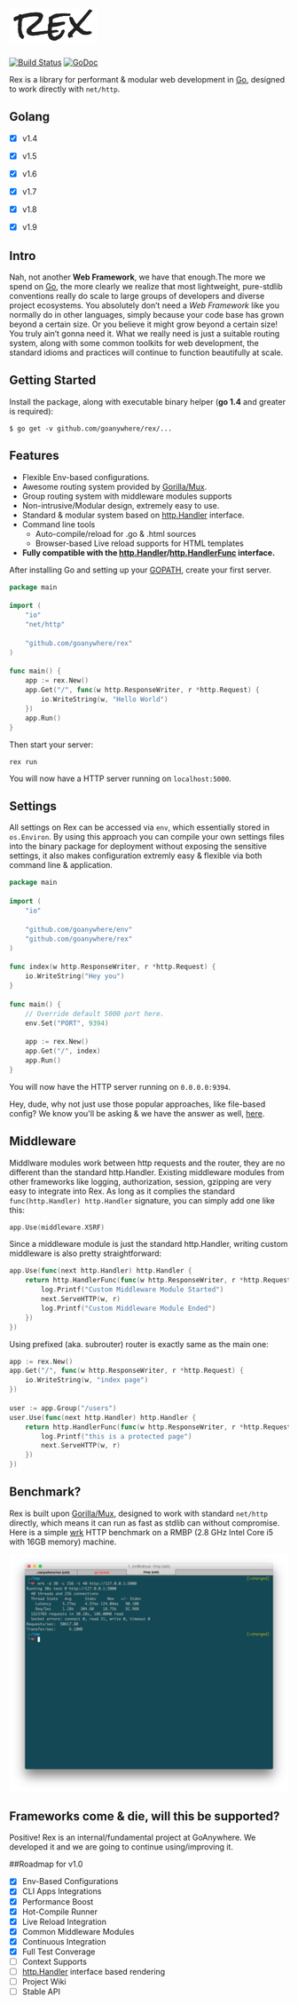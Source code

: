 <a href="#"><img alt="rex" src="https://raw.githubusercontent.com/goanywhere/rex/assets/images/rex.png" width="160px" height="64px"></a>
===
[![Build Status](https://travis-ci.org/goanywhere/rex.svg?branch=master)](https://travis-ci.org/goanywhere/rex) [![GoDoc](https://godoc.org/github.com/goanywhere/rex?status.svg)](http://godoc.org/github.com/goanywhere/rex)

Rex is a library for performant & modular web development in [Go](http://golang.org/), designed to work directly with `net/http`.

## Golang
- [X] v1.4
- [X] v1.5
- [X] v1.6
- [X] v1.7
- [X] v1.8
- [X] v1.9


## Intro

Nah, not another **Web Framework**, we have that enough.The more we spend on [Go](http://golang.org/), the more clearly we realize that most lightweight, pure-stdlib conventions really do scale to large groups of developers and diverse project ecosystems. You absolutely don’t need a *Web Framework* like you normally do in other languages, simply because your code base has grown beyond a certain size. Or you believe it might grow beyond a certain size! You truly ain’t gonna need it. What we really need is just a suitable routing system, along with some common toolkits for web development, the standard idioms and practices will continue to function beautifully at scale.

## Getting Started

Install the package, along with executable binary helper (**go 1.4** and greater is required):

```shell
$ go get -v github.com/goanywhere/rex/...
```

## Features
* Flexible Env-based configurations.
* Awesome routing system provided by [Gorilla/Mux](//github.com/gorilla/mux).
* Group routing system with middleware modules supports
* Non-intrusive/Modular design, extremely easy to use.
* Standard & modular system based on [http.Handler](http://godoc.org/net/http#Handler) interface.
* Command line tools
    * Auto-compile/reload for .go & .html sources
    * Browser-based Live reload supports for HTML templates
* **Fully compatible with the [http.Handler](http://godoc.org/net/http#Handler)/[http.HandlerFunc](http://godoc.org/net/http#HandlerFunc) interface.**


After installing Go and setting up your [GOPATH](http://golang.org/doc/code.html#GOPATH), create your first server.

``` go
package main

import (
    "io"
    "net/http"

    "github.com/goanywhere/rex"
)

func main() {
    app := rex.New()
    app.Get("/", func(w http.ResponseWriter, r *http.Request) {
        io.WriteString(w, "Hello World")
    })
    app.Run()
}
```

Then start your server:
``` shell
rex run
```

You will now have a HTTP server running on `localhost:5000`.




## Settings

All settings on Rex can be accessed via `env`, which essentially stored in `os.Environ`. By using this approach you can compile your own settings files into the binary package for deployment without exposing the sensitive settings, it also makes configuration extremly easy & flexible via both command line & application.

``` go
package main

import (
    "io"

    "github.com/goanywhere/env"
    "github.com/goanywhere/rex"
)

func index(w http.ResponseWriter, r *http.Request) {
    io.WriteString("Hey you")
}

func main() {
    // Override default 5000 port here.
    env.Set("PORT", 9394)

    app := rex.New()
    app.Get("/", index)
    app.Run()
}
```

You will now have the HTTP server running on `0.0.0.0:9394`.

Hey, dude, why not just use those popular approaches, like file-based config? We know you'll be asking & we have the answer as well, [here](http://12factor.net/config).


## Middleware

Middlware modules work between http requests and the router, they are no different than the standard http.Handler. Existing middleware modules from other frameworks like logging, authorization, session, gzipping are very easy to integrate into Rex. As long as it complies the standard `func(http.Handler) http.Handler` signature, you can simply add one like this:

``` go
app.Use(middleware.XSRF)
```


Since a middleware module is just the standard http.Handler, writing custom middleware is also pretty straightforward:

``` go
app.Use(func(next http.Handler) http.Handler {
    return http.HandlerFunc(func(w http.ResponseWriter, r *http.Request) {
        log.Printf("Custom Middleware Module Started")
        next.ServeHTTP(w, r)
        log.Printf("Custom Middleware Module Ended")
    })
})
```

Using prefixed (aka. subrouter) router is exactly same as the main one:

```go
app := rex.New()
app.Get("/", func(w http.ResponseWriter, r *http.Request) {
    io.WriteString(w, "index page")
})

user := app.Group("/users")
user.Use(func(next http.Handler) http.Handler {
    return http.HandlerFunc(func(w http.ResponseWriter, r *http.Request) {
        log.Printf("this is a protected page")
        next.ServeHTTP(w, r)
    })
})
```

## Benchmark?

Rex is built upon [Gorilla/Mux](//github.com/gorilla/mux), designed to work with standard `net/http` directly, which means it can run as fast as stdlib can without compromise. Here is a simple [wrk](https://github.com/wg/wrk) HTTP benchmark on a RMBP (2.8 GHz Intel Core i5 with 16GB memory) machine.

<img alt="wrk" src="https://raw.githubusercontent.com/goanywhere/rex/assets/images/wrk.png">


## Frameworks come & die, will this be supported?

Positive! Rex is an internal/fundamental project at GoAnywhere. We developed it and we are going to continue using/improving it.


##Roadmap for v1.0

- [X] Env-Based Configurations
- [X] CLI Apps Integrations
- [X] Performance Boost
- [X] Hot-Compile Runner
- [X] Live Reload Integration
- [X] Common Middleware Modules
- [X] Continuous Integration
- [X] Full Test Converage
- [ ] Context Supports
- [ ] [http.Handler](http://godoc.org/net/http#Handler) interface based rendering
- [ ] Project Wiki
- [ ] Stable API
